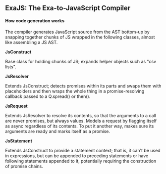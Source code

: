 ## ExaJS: The Exa-to-JavaScript Compiler


#### How code generation works

The compiler generates JavaScript source from the AST bottom-up by snapping together chunks of JS wrapped in the following classes, almost like assembling a JS AST.

**JsConstruct**

Base class for holding chunks of JS; expands helper objects such as "csv lists".

**JsResolver**

Extends JsConstruct; detects promises within its parts and swaps them with placeholders and then wraps the whole thing in a promise-resolving callback passed to a Q.spread() or then().

**JsRequest**

Extends JsResolver to resolve its contents, so that the arguments to a call are never promises, but always values. Models a request by flagging itself as async regardless of its contents. To put it another way, makes sure its arguments are ready and marks itself as a promise.

**JsStatement**

Extends JsConstruct to provide a statement context; that is, it can't be used in expressions, but can be appended to preceding statements or have following statements appended to it, potentially requiring the construction of promise chains.